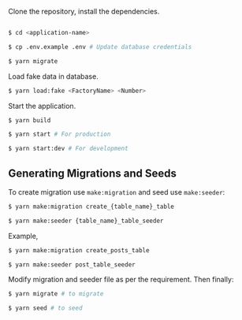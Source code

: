 
Clone the repository, install the dependencies.

```bash

$ cd <application-name>

$ cp .env.example .env # Update database credentials

$ yarn migrate
```
Load fake data in database.

```bash
$ yarn load:fake <FactoryName> <Number>
```
Start the application.

```bash
$ yarn build

$ yarn start # For production

$ yarn start:dev # For development
```

## Generating Migrations and Seeds

To create migration use `make:migration` and seed use `make:seeder`:

```bash
$ yarn make:migration create_{table_name}_table

$ yarn make:seeder {table_name}_table_seeder
```

Example,

```bash
$ yarn make:migration create_posts_table

$ yarn make:seeder post_table_seeder
```

Modify migration and seeder file as per the requirement. Then finally:

```bash
$ yarn migrate # to migrate

$ yarn seed # to seed
```